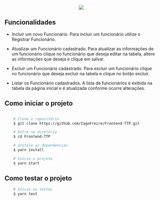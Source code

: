 <p align="center">
  <img src="https://ik.imagekit.io/zzhhu7ybcwb/imagem_2021-10-17_185539_tWhJ8gfku.png"/>
</p>

## Funcionalidades

- Incluir um novo Funcionário.
Para incluir um funcionário utilize o Registrar Funcionário.

- Atualizar um Funcionário cadastrado.
Para atualizar as informações de um funcionário clique no funcionário que deseja editar na tabela, altere as informações que deseja e clique em salvar.

- Excluir um Funcionário cadastrado.
Para excluir um funcionário clique no funcionário que deseja excluir na tabela e clique no botão excluir.

- Listar os Funcionário cadastrados.
A lista de funcionários é exibida na tabela da página inicial e é atualizada conforme ocorre alterações.

## Como iniciar o projeto

```bash

    # Clone o repositório
    $ git clone https://github.com/IagoFreire/Frontend-TTP.git

    # Entre no diretório
    $ cd Frontend-TTP

    # Instale as dependencias
    $ yarn install

    # Inicie o projeto
    $ yarn start
```

## Como testar o projeto

```bash
    # Inicie os testes
    $ yarn test
```



